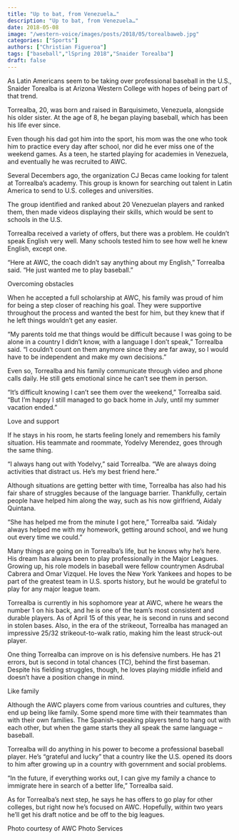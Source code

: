 ```yaml
---
title: "Up to bat, from Venezuela…"
description: "Up to bat, from Venezuela…"
date: 2018-05-08
image: "/western-voice/images/posts/2018/05/torealbaweb.jpg"
categories: ["Sports"]
authors: ["Christian Figueroa"]
tags: ["baseball","lSpring 2018","Snaider Torealba"]
draft: false
---
```

As Latin Americans seem to be taking over professional baseball in the U.S., Snaider Torealba is at Arizona Western College with hopes of being part of that trend.

Torrealba, 20, was born and raised in Barquisimeto, Venezuela, alongside his older sister. At the age of 8, he began playing baseball, which has been his life ever since.

Even though his dad got him into the sport, his mom was the one who took him to practice every day after school, nor did he ever miss one of the weekend games. As a teen, he started playing for academies in Venezuela, and eventually he was recruited to AWC.

Several Decembers ago, the organization CJ Becas came looking for talent at Torrealba’s academy. This group is known for searching out talent in Latin America to send to U.S. colleges and universities.

The group identified and ranked about 20 Venezuelan players and ranked them, then made videos displaying their skills, which would be sent to schools in the U.S.

Torrealba received a variety of offers, but there was a problem. He couldn’t speak English very well. Many schools tested him to see how well he knew English, except one.

“Here at AWC, the coach didn’t say anything about my English,” Torrealba said. “He just wanted me to play baseball.”

Overcoming obstacles

When he accepted a full scholarship at AWC, his family was proud of him for being a step closer of reaching his goal. They were supportive throughout the process and wanted the best for him, but they knew that if he left things wouldn’t get any easier.

“My parents told me that things would be difficult because I was going to be alone in a country I didn’t know, with a language I don’t speak,” Torrealba said. “I couldn’t count on them anymore since they are far away, so I would have to be independent and make my own decisions.”

Even so, Torrealba and his family communicate through video and phone calls daily. He still gets emotional since he can’t see them in person.

“It’s difficult knowing I can’t see them over the weekend,” Torrealba said. “But I’m happy I still managed to go back home in July, until my summer vacation ended.”

Love and support

If he stays in his room, he starts feeling lonely and remembers his family situation. His teammate and roommate, Yodelvy Merendez, goes through the same thing.

“I always hang out with Yodelvy,” said Torrealba. “We are always doing activities that distract us. He’s my best friend here.”

Although situations are getting better with time, Torrealba has also had his fair share of struggles because of the language barrier. Thankfully, certain people have helped him along the way, such as his now girlfriend, Aidaly Quintana.

“She has helped me from the minute I got here,” Torrealba said. “Aidaly always helped me with my homework, getting around school, and we hung out every time we could.”

Many things are going on in Torrealba’s life, but he knows why he’s here. His dream has always been to play professionally in the Major Leagues. Growing up, his role models in baseball were fellow countrymen Asdrubal Cabrera and Omar Vizquel. He loves the New York Yankees and hopes to be part of the greatest team in U.S. sports history, but he would be grateful to play for any major league team.

Torrealba is currently in his sophomore year at AWC, where he wears the number 1 on his back, and he is one of the team’s most consistent and durable players. As of April 15 of this year, he is second in runs and second in stolen bases. Also, in the era of the strikeout, Torrealba has managed an impressive 25/32 strikeout-to-walk ratio, making him the least struck-out player.

One thing Torrealba can improve on is his defensive numbers. He has 21 errors, but is second in total chances (TC), behind the first baseman. Despite his fielding struggles, though, he loves playing middle infield and doesn’t have a position change in mind.

Like family

Although the AWC players come from various countries and cultures, they end up being like family. Some spend more time with their teammates than with their own families. The Spanish-speaking players tend to hang out with each other, but when the game starts they all speak the same language – baseball.

Torrealba will do anything in his power to become a professional baseball player. He’s “grateful and lucky” that a country like the U.S. opened its doors to him after growing up in a country with government and social problems.

“In the future, if everything works out, I can give my family a chance to immigrate here in search of a better life,” Torrealba said.

As for Torrealba’s next step, he says he has offers to go play for other colleges, but right now he’s focused on AWC. Hopefully, within two years he’ll get his draft notice and be off to the big leagues.

Photo courtesy of AWC Photo Services